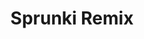 ---
slug: sprunki-remix
title: Sprunki Remix
description: "Sprunki Remix is an exciting online game. Play for free directly in your browser!"
icon: /images/popular_mods/Sprunki Remix.png
url: https://scratch.mit.edu/projects/1066843673/embed
previewImage: /images/popular_mods/Sprunki Remix.png
type: popular mods

# SEO配置
seo:
  title: "Sprunki Remix - Play Free Online Game | Fun Browser Games"
  description: "Sprunki Remix - Play this fun online game for free in your browser. No download required!"
  ogImage: "/images/popular_mods/Sprunki Remix.png"
  keywords: "sprunki-remix, online game, browser game, free game, popular mods game, play online"

videoUrls:
  - https://www.youtube.com/embed/example1
  - https://www.youtube.com/embed/example2

whyPlay:
  title: "Why Play Sprunki Remix?"
  items:
    - "Immersive Gameplay: Sprunki Remix offers an engaging and immersive gaming experience that will keep you entertained for hours"
    - "Challenging Levels: Test your skills with increasingly difficult challenges and obstacles"
    - "Beautiful Graphics: Enjoy stunning visuals and smooth animations that bring the game world to life"
    - "Regular Updates: New content and features are added regularly to keep the game fresh and exciting"
    - "Free to Play: Experience all the fun without spending a penny"
    - "Community Features: Connect with other players, share strategies, and compete for high scores"
    - "Cross-Platform: Play on any device with a web browser, no downloads required"

features:
  title: "Key Features of Sprunki Remix"
  image: "/images/popular_mods/Sprunki Remix.png"
  items:
    - "Intuitive Controls: Easy to learn controls make Sprunki Remix accessible for players of all skill levels"
    - "Multiple Game Modes: Enjoy various gameplay options that provide different challenges and experiences"
    - "Character Customization: Personalize your gaming experience with unique characters and items"
    - "Achievement System: Complete special tasks to earn rewards and recognition"
    - "Leaderboards: Compete with players worldwide and see who can achieve the highest scores"

characteristics:
  title: "Game Characteristics"
  image: "/images/popular_mods/Sprunki Remix.png"
  items:
    - "Genre: Popular mods game with elements of strategy and skill"
    - "Difficulty: Suitable for both casual gamers and those seeking a challenge"
    - "Play Time: Quick sessions or extended gameplay, depending on your preference"
    - "Art Style: Vibrant and engaging visuals that enhance the gaming experience"
    - "Sound Design: Immersive audio that complements the gameplay perfectly"

info: "Sprunki Remix is an exciting online game that offers players a unique and engaging gaming experience. With its intuitive controls, stunning visuals, and challenging gameplay, Sprunki Remix provides hours of entertainment for players of all ages and skill levels. Whether you're looking for a quick gaming session during a break or an extended play session, Sprunki Remix delivers an immersive experience that will keep you coming back for more. The game features multiple levels of increasing difficulty, ensuring that players are constantly challenged as they progress. With regular updates adding new content and features, Sprunki Remix remains fresh and exciting, providing endless entertainment options for its growing community of players."

howToPlayIntro: "Welcome to Sprunki Remix! This guide will walk you through the basics and help you master the game. Whether you're a beginner or looking to improve your skills, these tips and instructions will enhance your gaming experience."

howToPlaySteps:
  - title: "Getting Started"
    description: "Begin your Sprunki Remix adventure by familiarizing yourself with the controls. Use your keyboard or mouse to navigate through the game interface. The tutorial will guide you through the basic mechanics and help you understand the objectives."
  - title: "Understanding the Objectives"
    description: "In Sprunki Remix, your main goal is to progress through levels by completing specific objectives. Each level presents unique challenges that require different strategies and approaches."
  - title: "Mastering the Controls"
    description: "Practice using the controls to improve your precision and reaction time. Sprunki Remix requires quick reflexes and strategic thinking to overcome obstacles and defeat opponents."
  - title: "Utilizing Power-ups"
    description: "Collect power-ups throughout the game to enhance your abilities and overcome difficult challenges. Each power-up offers unique advantages that can be crucial for success."
  - title: "Developing Strategies"
    description: "As you progress in Sprunki Remix, develop effective strategies for different scenarios. Analyze patterns, anticipate challenges, and adapt your approach to maximize your performance."

faq:
  title: "Frequently Asked Questions about Sprunki Remix"
  items:
    - question: "Is Sprunki Remix free to play?"
      answer: "Yes, Sprunki Remix is completely free to play directly in your web browser. No downloads or purchases are required to enjoy the full game experience."
    - question: "Can I play Sprunki Remix on mobile devices?"
      answer: "Yes, Sprunki Remix is optimized for both desktop and mobile play. You can enjoy the game on any device with a web browser and internet connection."
    - question: "Are there any in-game purchases?"
      answer: "While Sprunki Remix is free to play, there may be optional in-game purchases available for cosmetic items or additional features that don't affect core gameplay."
    - question: "How often is Sprunki Remix updated?"
      answer: "The developers regularly update Sprunki Remix with new content, features, and improvements based on player feedback and game performance."
    - question: "Can I play Sprunki Remix offline?"
      answer: "Currently, Sprunki Remix requires an internet connection to play as it's a browser-based online game."
    - question: "Is Sprunki Remix suitable for children?"
      answer: "Yes, Sprunki Remix is designed to be family-friendly and suitable for players of all ages."
    - question: "How do I report bugs or issues?"
      answer: "If you encounter any problems while playing Sprunki Remix, you can report them through the game's support page or contact the developers directly through their website."
    - question: "Still Have Questions?"
      answer: "If you have additional questions about Sprunki Remix that aren't covered in this FAQ, please visit our support center or contact our customer service team for assistance."
---